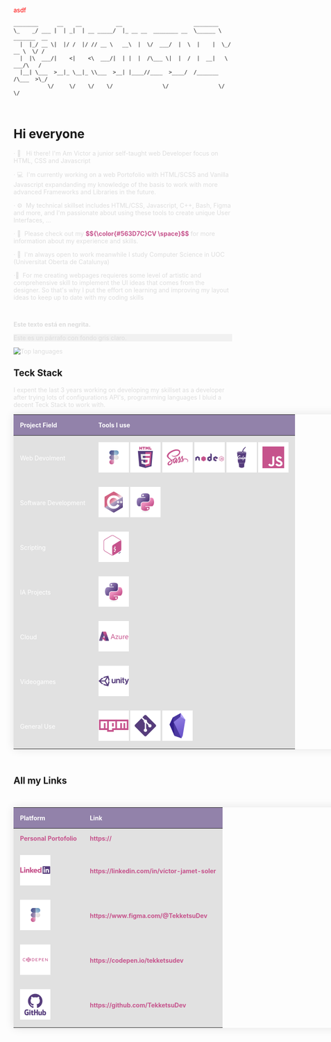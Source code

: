 
<span style="color: red;"> asdf </span>
```
________      __    __           __                       ________               
\_    _/ ___ |  | _|  | __ _____/  |_ __ __  ________ __  \______ \   _______  __
  |  |_/ __ \|  |/ /  |/ // __ \   __\  |  \/  ___/  |  \  |    |  \_/ __ \  \/ /
  |  |\  ___/|    <|    <\  ___/|  | |  |  /\___ \|  |  /  |  __|   \  ___/\   / 
  |__| \___  >__|_ \__|_ \\___  >__| |____//____  >____/  /_______  /\___  >\_/  
           \/     \/    \/    \/                \/                \/     \/      
```

<br>

# Hi everyone 

<p>· 👾  &nbsp; Hi there! I'm Am Victor a junior self-taught web Developer focus on HTML, CSS and Javascript </p>
<p>· 💻 &nbsp;I'm currently working on a web Portofolio with HTML/SCSS and Vanilla Javascript expandanding my knowledge of the basis to work with more advanced Frameworks and Libraries in the future.</p>
<p>· ⚙️ &nbsp;My technical skillset includes HTML/CSS, Javascript, C++, Bash, Figma and more, and I'm passionate about using these tools to create unique User Interfaces, ... </p>
<p>· 📄 &nbsp;Please check out my  <a href="https://drive.google.com/file/d/1Gh4q_RSMQUjufm2Qrm-QesiBepiZ79rO/view?usp=share_link"> $${\color{#563D7C}CV \space}$$</a> for more information about my experience and skills.</p>
<p>· 🤝 &nbsp;I'm always open to work meanwhile I study Computer Science in UOC (Universitat Oberta de Catalunya)</p>
<p> ·🎨 &nbsp;For me creating webpages requieres some level of artistic and comprehensive skill to implement the UI ideas that comes from the designer. So that's why I put the effort on learning and improving my layout ideas to keep up to date with my coding skills</p>

<br>

<b>Este texto está en negrita.</b>

<p style="background-color: #f1f1f1;">Este es un párrafo con fondo gris claro.</p>


![Top languages](https://github-readme-stats.vercel.app/api/top-langs/?username=tekketsudev&theme=dracula&show_icons=true)

## Teck Stack
I expent the last 3 years working on developing my skillset as a developer after trying lots of configurations API's, programming languages I bluid a decent Teck Stack to work with.
<table>
    <thead>
        <tr>
            <th>Project Field</th>
            <th>Tools I use</th>
        </tr>
    </thead>
    <tbody>
        <tr>
            <td>Web Devolment</td>
            <td>  
            <img src="./img/icon-figma.png" alt="figma">
            <img src="./img/icon-html5.png" alt="html5"/>
            <img src="./img/icon-sass.png" alt="sass"/>
            <img alt="nodejs" src="./img/icon-nodejs.png"/>
            <img src="./img/icon-gulp.png" alt="gulp"    />
            <img src="./img/icon-javascript.png" alt="javascript"/>
             </td>
        </tr>
        <tr>
            <td>Software Development</td>
            <td>
            <img src="./img/icon-cplusplus.png">
            <img src="./img/icon-python.png">
            </td>
        </tr>
        <tr>
            <td>Scripting</td>
            <td><img src="./img/icon-bash.png">
            </td>
        </tr>
        <tr>
            <td>IA Projects</td>
            <td> <img src="./img/icon-python.png"></td>
        </tr>
        <tr>
            <td>Cloud</td>
            <td><img src="./img/icon-azure.png"></td>
        </tr>
        <tr>
            <td>Videogames</td>
            <td><img src="./img/icon-unity.png"/>
            </td>
        </tr>
        <tr>
            <td>General Use</td>
            <td>
            <img alt="npm" src="./img/icon-npm.png"> 
            <img alt="git" src="./img/icon-git.png">
            <img alt="obsidian" src="./img/icon-obsidian.png">
            </td>
        </tr>
    </tbody>
</table>

<br>

<style>
    svg {
        height: 70px;
        width: 70px;
    }
    .cv {
        color: #C6538C;
    }
    a {
        text-decoration: none;
        color: #C6538C;
        font-weight: 700;
    }
    td {
        color: #C6538C;
    }
    a:visited, a:focus, a:hover {
        text-decoration: none;
        color: #563D7C;
    }
    p {
        color: #DDDDDD;
    }
    .language-tools {
        margin: 5px 20px;
    }

table {
width: 800px;
border-collapse: collapse;
overflow: hidden;
box-shadow: 0 0 20px rgba(0,0,0,0.1);
}
th,
td {
padding: 15px;
background-color: #dddd;
color: #fff;
cursor: pointer;
}
th {
text-align: left;
}
thead th{
    background-color: rgba(86, 61, 124, 0.64)
}
}
</style>


## All my Links
<br>
<table>
    <thead>
        <tr>
            <th>Platform</th>
            <th>Link</th>
        </tr>
    </thead>
    <tbody>
        <tr>
            <tr>
            <td><span style="font-weight: 700; color: #C6538C;">Personal Portofolio </span></td>
            <td><a>https://</a></td>
        </tr>
            <td><img src="./img/icon-linkedin.png"></td>
            <td> <a> https://linkedin.com/in/víctor-jamet-soler </a>  </td>
        </tr>
        <tr>
            <td><img src="./img/icon-figma.png"></td>
            <td> <a>https://www.figma.com/@TekketsuDev</a></td>
        </tr>
        <tr>
            <td> <img src="./img/icon-codepen.png"></td>
            <td><a>https://codepen.io/tekketsudev</a></td>
        </tr>
        <tr>
            <td><img src="./img/icon-github.png"></td>
            <td><a>https://github.com/TekketsuDev</a></td>
        </tr>
    </tbody>
</table>

